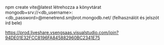 npm create vite@latest létrehozza a könyvtárat
mongodb+srv://<db_username>:<db_password>@menetrend.smjbrot.mongodb.net/ (felhasználót és jelszót írd bele)

https://prod.liveshare.vsengsaas.visualstudio.com/join?94DE01E32FCC8196FA845882960BC2341E75
